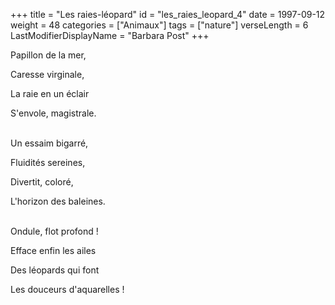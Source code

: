 +++
title = "Les raies-léopard"
id = "les_raies_leopard_4"
date = 1997-09-12
weight = 48
categories = ["Animaux"]
tags = ["nature"]
verseLength = 6
LastModifierDisplayName = "Barbara Post"
+++

Papillon de la mer,

Caresse virginale,

La raie en un éclair

S'envole, magistrale.

 \
Un essaim bigarré,

Fluidités sereines,

Divertit, coloré,

L'horizon des baleines.

 \
Ondule, flot profond !

Efface enfin les ailes

Des léopards qui font

Les douceurs d'aquarelles !
